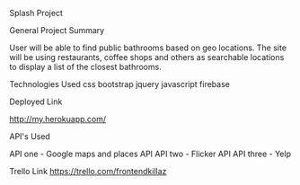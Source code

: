 Splash Project

General Project Summary

User will be able to find public bathrooms based on geo locations. The site will be using restaurants, coffee shops and others as searchable locations to display a list of the closest bathrooms. 


Technologies Used
css
bootstrap
jquery
javascript
firebase

Deployed Link

http://my.herokuapp.com/

API's Used

API one - Google maps and places API
API two - Flicker API
API three  - Yelp


Trello Link 
https://trello.com/frontendkillaz
